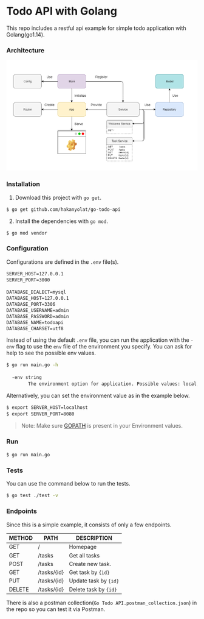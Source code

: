 # Todo API with Golang

This repo includes a restful api example for simple todo application with Golang(go1.14).

### Architecture

![alt text](arch.png "Architecture")

### Installation

1. Download this project with ```go get```.

```bash
$ go get github.com/hakanyolat/go-todo-api
```

2. Install the dependencies with ```go mod```.

```bash
$ go mod vendor
```

### Configuration

Configurations are defined in the ```.env``` file(s).

```
SERVER_HOST=127.0.0.1
SERVER_PORT=3000

DATABASE_DIALECT=mysql
DATABASE_HOST=127.0.0.1
DATABASE_PORT=3306
DATABASE_USERNAME=admin
DATABASE_PASSWORD=admin
DATABASE_NAME=todoapi
DATABASE_CHARSET=utf8
```

Instead of using the default ```.env``` file, you can run the application with the ```-env``` flag to use the ```env``` 
file of the environment you specify. You can ask for help to see the possible env values.

```bash
$ go run main.go -h

  -env string
        The environment option for application. Possible values: local, dev, test, mock.
```

Alternatively, you can set the environment value as in the example below.

```bash
$ export SERVER_HOST=localhost
$ export SERVER_PORT=8080
```

> Note: Make sure [GOPATH](https://github.com/golang/go/wiki/GOPATH) is present in your Environment values.

### Run

```bash
$ go run main.go
```

### Tests
You can use the command below to run the tests.

```bash
$ go test ./test -v
```

### Endpoints

Since this is a simple example, it consists of only a few endpoints.

| METHOD       | PATH         | DESCRIPTION |
| ------------ | ------------ | ------------ |
| GET          | /            | Homepage
| GET          | /tasks       | Get all tasks |
| POST         | /tasks       | Create new task. |
| GET          | /tasks/{id}  | Get task by ```{id}```|
| PUT          | /tasks/{id}  | Update task by ```{id}```|
| DELETE       | /tasks/{id}  | Delete task by ```{id}```|

There is also a postman collection(```Go Todo API.postman_collection.json```) in the repo so you can test it via Postman.